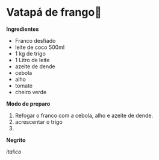 # Vatapá de frango:chicken:

**Ingredientes**

* Franco desfiado
* leite de coco 500ml
* 1 kg de trigo
* 1 Litro de leite
* azeite de dende
* cebola
* alho
* tomate
* cheiro verde

**Modo de preparo**

1. Refogar o franco com a cebola, alho e azeite de dende.
2. acrescentar o trigo
3. ​







**Negrito**

_italico_









